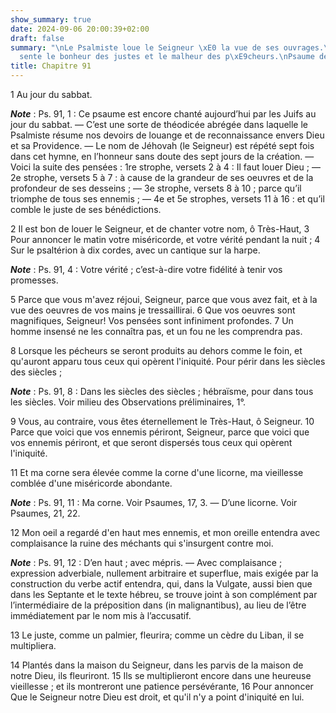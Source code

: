 ```yaml
---
show_summary: true
date: 2024-09-06 20:00:39+02:00
draft: false
summary: "\nLe Psalmiste loue le Seigneur \xE0 la vue de ses ouvrages.\nIl repr\xE9\
  sente le bonheur des justes et le malheur des p\xE9cheurs.\nPsaume de cantique.\n"
title: Chapitre 91
---
```





1 Au jour du sabbat.

***Note*** :  Ps. 91, 1 : Ce psaume est encore chanté aujourd’hui par les Juifs au jour du sabbat. ― C’est une sorte de théodicée abrégée dans laquelle le Psalmiste résume nos devoirs de louange et de reconnaissance envers Dieu et sa Providence. ― Le nom de Jéhovah (le Seigneur) est répété sept fois dans cet hymne, en l’honneur sans doute des sept jours de la création. ― Voici la suite des pensées : 1re strophe, versets 2 à 4 : Il faut louer Dieu ; ― 2e strophe, versets 5 à 7 : à cause de la grandeur de ses oeuvres et de la profondeur de ses desseins ; ― 3e strophe, versets 8 à 10 ; parce qu’il triomphe de tous ses ennemis ; ― 4e et 5e strophes, versets 11 à 16 : et qu’il comble le juste de ses bénédictions.


2 Il est bon de louer le Seigneur, et de chanter votre nom, ô Très-Haut, 3 Pour annoncer le matin votre miséricorde, et votre vérité pendant la nuit ; 4 Sur le psaltérion à dix cordes, avec un cantique sur la harpe.

***Note*** :  Ps. 91, 4 : Votre vérité ; c’est-à-dire votre fidélité à tenir vos promesses.


5 Parce que vous m'avez réjoui, Seigneur, parce que vous avez fait, et à la vue des oeuvres de vos mains je tressaillirai. 6 Que vos oeuvres sont magnifiques, Seigneur! Vos pensées sont infiniment profondes. 7 Un homme insensé ne les connaîtra pas, et un fou ne les comprendra pas.


8 Lorsque les pécheurs se seront produits au dehors comme le foin, et qu'auront apparu tous ceux qui opèrent l'iniquité. Pour périr dans les siècles des siècles ;

***Note*** :  Ps. 91, 8 : Dans les siècles des siècles ; hébraïsme, pour dans tous les siècles. Voir milieu des Observations préliminaires, 1°.

9 Vous, au contraire, vous êtes éternellement le Très-Haut, ô Seigneur. 10 Parce que voici que vos ennemis périront, Seigneur, parce que voici que vos ennemis périront, et que seront dispersés tous ceux qui opèrent l'iniquité.


11 Et ma corne sera élevée comme la corne d'une licorne, ma vieillesse comblée d'une miséricorde abondante.

***Note*** :  Ps. 91, 11 : Ma corne. Voir Psaumes, 17, 3. ― D’une licorne. Voir Psaumes, 21, 22.

12 Mon oeil a regardé d'en haut mes ennemis, et mon oreille entendra avec complaisance la ruine des méchants qui s'insurgent contre moi.

***Note*** :  Ps. 91, 12 : D’en haut ; avec mépris. ― Avec complaisance ; expression adverbiale, nullement arbitraire et superflue, mais exigée par la construction du verbe actif entendra, qui, dans la Vulgate, aussi bien que dans les Septante et le texte hébreu, se trouve joint à son complément par l’intermédiaire de la préposition dans (in malignantibus), au lieu de l’être immédiatement par le nom mis à l’accusatif.

13 Le juste, comme un palmier, fleurira; comme un cèdre du Liban, il se multipliera.


14 Plantés dans la maison du Seigneur, dans les parvis de la maison de notre Dieu, ils fleuriront. 15 Ils se multiplieront encore dans une heureuse vieillesse ; et ils montreront une patience persévérante, 16 Pour annoncer Que le Seigneur notre Dieu est droit, et qu'il n'y a point d'iniquité en lui.


